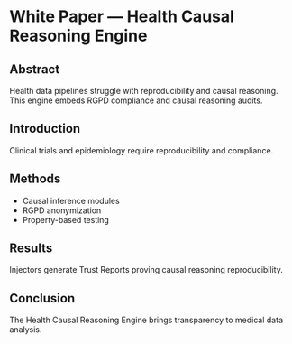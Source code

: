 # White Paper — Health Causal Reasoning Engine

## Abstract
Health data pipelines struggle with reproducibility and causal reasoning. This engine embeds RGPD compliance and causal reasoning audits.

## Introduction
Clinical trials and epidemiology require reproducibility and compliance.

## Methods
- Causal inference modules
- RGPD anonymization
- Property-based testing

## Results
Injectors generate Trust Reports proving causal reasoning reproducibility.

## Conclusion
The Health Causal Reasoning Engine brings transparency to medical data analysis.

